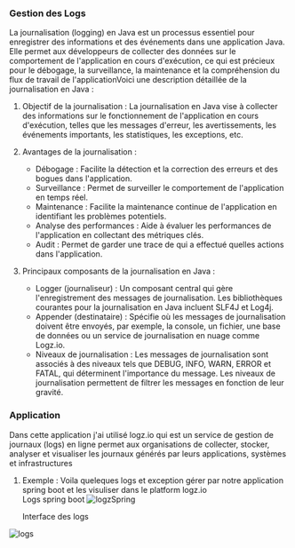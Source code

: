### Gestion des Logs 
La journalisation (logging) en Java est un processus essentiel pour enregistrer des informations et des événements dans une application Java. Elle permet aux développeurs de collecter des données sur le comportement de l'application en cours d'exécution, ce qui est précieux pour le débogage, la surveillance, la maintenance et la compréhension du flux de travail de l'applicationVoici une description détaillée de la journalisation en Java :

1. Objectif de la journalisation : La journalisation en Java vise à collecter des informations sur le fonctionnement de l'application en cours d'exécution, telles que les messages d'erreur, les avertissements, les événements importants, les statistiques, les exceptions, etc.

2. Avantages de la journalisation :
 
     - Débogage : Facilite la détection et la correction des erreurs et des bogues dans l'application.
     - Surveillance : Permet de surveiller le comportement de l'application en temps réel.
     - Maintenance : Facilite la maintenance continue de l'application en identifiant les problèmes potentiels.
     - Analyse des performances : Aide à évaluer les performances de l'application en collectant des métriques clés.
     - Audit : Permet de garder une trace de qui a effectué quelles actions dans l'application.
3. Principaux composants de la journalisation en Java :

    - Logger (journaliseur) : Un composant central qui gère l'enregistrement des messages de journalisation. Les bibliothèques courantes pour la journalisation en Java incluent SLF4J et Log4j.
    - Appender (destinataire) : Spécifie où les messages de journalisation doivent être envoyés, par exemple, la console, un fichier, une base de données ou un service de journalisation en nuage comme Logz.io.
    - Niveaux de journalisation : Les messages de journalisation sont associés à des niveaux tels que DEBUG, INFO, WARN, ERROR et FATAL, qui déterminent l'importance du message. Les niveaux de journalisation permettent de filtrer les messages en fonction de leur gravité.
### Application  

Dans cette application j'ai utilisé logz.io qui est un service de gestion de journaux (logs) en ligne permet aux organisations de collecter, stocker, analyser et visualiser les journaux générés par leurs applications, systèmes et infrastructures
   1. Exemple : Voila queleques logs et exception gérer par notre application spring boot et les visuliser dans le platform logz.io  
      Logs spring boot
      ![logzSpring](https://github.com/moetez1233/Gestion_des_logs/assets/57545701/a6f83a2c-7e2b-4ee8-b35b-a61bcbd57ccf)
      
      Interface des logs
      
  ![logs](https://github.com/moetez1233/Gestion_des_logs/assets/57545701/c06a7cb5-d1fd-4b53-9b60-bf6bd535bee4)


